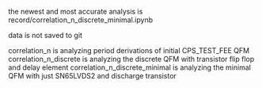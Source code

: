 the newest and most accurate analysis is record/correlation_n_discrete_minimal.ipynb

data is not saved to git

correlation_n is analyzing period derivations of initial CPS_TEST_FEE QFM
correlation_n_discrete is analyzing the discrete QFM with transistor flip flop and delay element
correlation_n_discrete_minimal is analyzing the minimal QFM with just SN65LVDS2 and discharge transistor